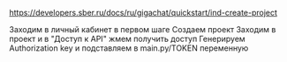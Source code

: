 https://developers.sber.ru/docs/ru/gigachat/quickstart/ind-create-project

Заходим в личный кабинет в первом шаге
Создаем проект
Заходим в проект и в "Доступ к API" жмем получить доступ
Генерируем Authorization key и подставляем в main.py/TOKEN переменную
